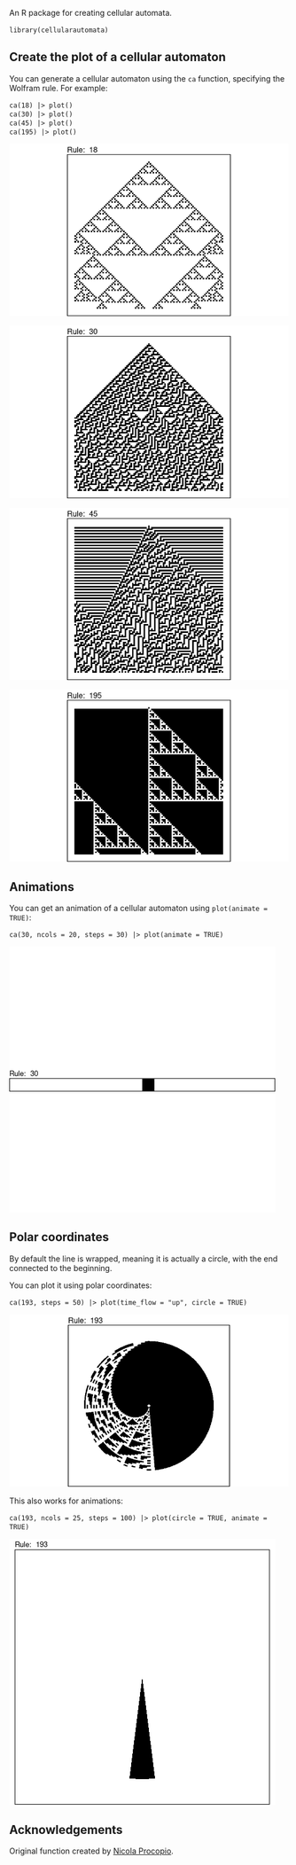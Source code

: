 An R package for creating cellular automata.

```{r}
library(cellularautomata)
```

## Create the plot of a cellular automaton

You can generate a cellular automaton using the `ca` function, specifying the Wolfram rule. For example:

```{r}
ca(18) |> plot()
ca(30) |> plot()
ca(45) |> plot()
ca(195) |> plot()
```

![Rule 18](vignettes/figs/rule18.png)

![Rule 30](vignettes/figs/rule30.png)

![Rule 45](vignettes/figs/rule45.png)

![Rule 195](vignettes/figs/rule195.png)

## Animations

You can get an animation of a cellular automaton using `plot(animate = TRUE)`:

```{r}
ca(30, ncols = 20, steps = 30) |> plot(animate = TRUE)
```

![Rule 30](vignettes/figs/rule30.gif)

## Polar coordinates

By default the line is wrapped, meaning it is actually a circle, with the end connected to the beginning.

You can plot it using polar coordinates:

```{r}
ca(193, steps = 50) |> plot(time_flow = "up", circle = TRUE)
```

![Rule 193, polar coordinates](vignettes/figs/rule193-polar.png)

This also works for animations:

```{r}
ca(193, ncols = 25, steps = 100) |> plot(circle = TRUE, animate = TRUE)
```

![Rule 193, polar coordinates](vignettes/figs/rule193-polar.gif)

## Acknowledgements

Original function created by [Nicola Procopio](https://github.com/nickprock/automata2graph).
